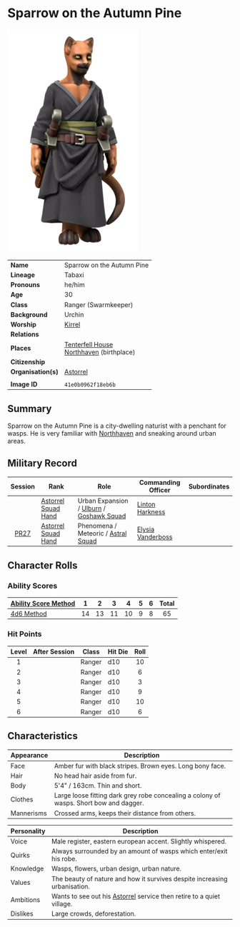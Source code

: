 # Sparrow on the Autumn Pine

<img src="https://raw.githubusercontent.com/jesskelsall/astarus-images/main/characters/portraits/41e0b0962f18eb6b.png" height="500" />

|||
| --- | --- |
| **Name** | Sparrow on the Autumn Pine | character.4
| **Lineage** | Tabaxi |
| **Pronouns** | he/him |
| **Age** | 30 |
| **Class** | Ranger (Swarmkeeper) |
| **Background** | Urchin |
| **Worship** | [Kirrel](../gods/deities/kirrel.md) |
| **Relations** | |
| **Places** | [Tenterfell House](../places/buildings/government/tenterfell-house.md)<br>[Northhaven](../places/settlements/cities/northhaven.md) (birthplace) |
| **Citizenship** | |
| **Organisation(s)** | [Astorrel](../organisations/government/astorrel/astorrel.md) |
|||
| **Image ID** | `41e0b0962f18eb6b` |

## Summary

Sparrow on the Autumn Pine is a city-dwelling naturist with a penchant for wasps. He is very familiar with [Northhaven](../places/settlements/cities/northhaven.md) and sneaking around urban areas.

## Military Record

| Session | Rank | Role | Commanding Officer | Subordinates |
|:---:| --- | --- | --- | --- |
|| [Astorrel Squad Hand](../organisations/government/astorrel/ranks/astorrel-squad-hand.md) | Urban Expansion / [Ulburn](../places/settlements/villages/ulburn.md) / [Goshawk Squad](../organisations/government/astorrel/squads/goshawk-squad.md) | [Linton Harkness](linton-harkness.md) ||
| [PR27](../sessions/PR27.md) | [Astorrel Squad Hand](../organisations/government/astorrel/ranks/astorrel-squad-hand.md) | Phenomena / Meteoric / [Astral Squad](../organisations/government/astorrel/squads/astral-squad.md) | [Elysia Vanderboss](elysia-vanderboss.md) ||

## Character Rolls

### Ability Scores

| [Ability Score Method](../mechanics/ability-score-method/ability-score-method.md) | 1 | 2 | 3 | 4 | 5 | 6 | Total |
| --- |:---:|:---:|:---:|:---:|:---:|:---:|:---:|
| [4d6 Method](../mechanics/ability-score-method/4d6-method.md) | 14 | 13 | 11 | 10 | 9 | 8 | 65 |

### Hit Points

| Level | After Session | Class | Hit Die | Roll |
|:---:|:---:| --- | --- |:---:|
| 1 || Ranger | d10 | 10 |
| 2 || Ranger | d10 | 6 |
| 3 || Ranger | d10 | 3 |
| 4 || Ranger | d10 | 9 |
| 5 || Ranger | d10 | 10 |
| 6 || Ranger | d10 | 6 |

## Characteristics

| Appearance | Description |
| --- | --- |
| Face | Amber fur with black stripes. Brown eyes. Long bony face. |
| Hair | No head hair aside from fur. |
| Body | 5'4" / 163cm. Thin and short. |
| Clothes | Large loose fitting dark grey robe concealing a colony of wasps. Short bow and dagger. |
| Mannerisms | Crossed arms, keeps their distance from others. |

| Personality | Description |
| --- | --- |
| Voice | Male register, eastern european accent. Slightly whispered. |
| Quirks | Always surrounded by an amount of wasps which enter/exit his robe. |
| Knowledge | Wasps, flowers, urban design, urban nature. |
| Values | The beauty of nature and how it survives despite increasing urbanisation. |
| Ambitions | Wants to see out his [Astorrel](../organisations/government/astorrel/astorrel.md) service then retire to a quiet village. |
| Dislikes | Large crowds, deforestation. |
